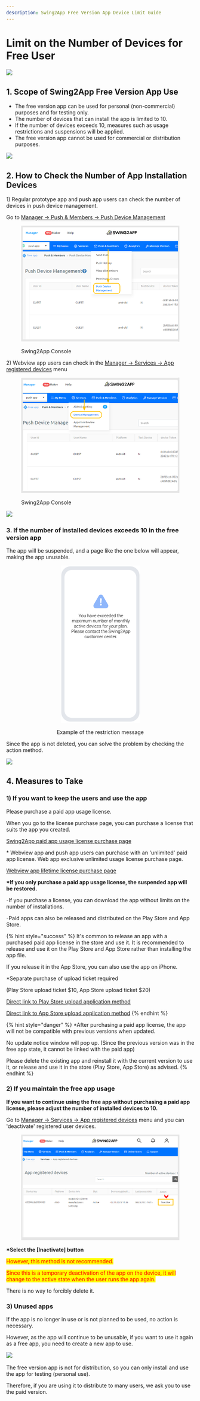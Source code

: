 ```yaml
---
description: Swing2App Free Version App Device Limit Guide
---
```


# Limit on the Number of Devices for Free User

![](https://88478715-files.gitbook.io/\~/files/v0/b/gitbook-x-prod.appspot.com/o/spaces%2FmsJj00k8mj8AcVpnn9Xs%2Fuploads%2FAlSKEpMRZj9Ro289BsG8%2F%EA%B5%AC%EB%B6%84%EC%84%A0.PNG?alt=media\&token=eee09ed6-c394-4be9-a8b1-f2bc7faedf37)

## **1.** Scope of Swing2App Free Version App Use

* The free version app can be used for personal (non-commercial) purposes and for testing only.&#x20;
* The number of devices that can install the app is limited to 10.&#x20;
* If the number of devices exceeds 10, measures such as usage restrictions and suspensions will be applied.&#x20;
* The free version app cannot be used for commercial or distribution purposes.

![](https://88478715-files.gitbook.io/\~/files/v0/b/gitbook-x-prod.appspot.com/o/spaces%2FmsJj00k8mj8AcVpnn9Xs%2Fuploads%2FAlSKEpMRZj9Ro289BsG8%2F%EA%B5%AC%EB%B6%84%EC%84%A0.PNG?alt=media\&token=eee09ed6-c394-4be9-a8b1-f2bc7faedf37)

## 2. How to Check the Number of App Installation Devices



1\) Regular prototype app and push app users can check the number of devices in push device management.

Go to [Manager -> Push & Members -> Push Device Management](https://www.swing2app.com/view/push\_device\_management)&#x20;

<figure><img src="../.gitbook/assets/[en]mau3 (1).png" alt=""><figcaption><p>Swing2App Console</p></figcaption></figure>

2\) Webview app users can check in the [Manager -> Services -> App registered devices](https://www.swing2app.com/view/app\_device\_management) menu

<figure><img src="../.gitbook/assets/[en]mau4.png" alt=""><figcaption><p>Swing2App Console</p></figcaption></figure>

![](https://88478715-files.gitbook.io/\~/files/v0/b/gitbook-x-prod.appspot.com/o/spaces%2FmsJj00k8mj8AcVpnn9Xs%2Fuploads%2FAlSKEpMRZj9Ro289BsG8%2F%EA%B5%AC%EB%B6%84%EC%84%A0.PNG?alt=media\&token=eee09ed6-c394-4be9-a8b1-f2bc7faedf37)

### 3. If the number of installed devices exceeds 10 in the free version app <a href="#3.-10" id="3.-10"></a>

The app will be suspended, and a page like the one below will appear, making the app unusable.

<div align="center">

<figure><img src="../.gitbook/assets/[en]mau1.png" alt="" width="211"><figcaption><p>Example of the restriction message</p></figcaption></figure>

</div>

Since the app is not deleted, you can solve the problem by checking the action method.

![](https://88478715-files.gitbook.io/\~/files/v0/b/gitbook-x-prod.appspot.com/o/spaces%2FmsJj00k8mj8AcVpnn9Xs%2Fuploads%2FAlSKEpMRZj9Ro289BsG8%2F%EA%B5%AC%EB%B6%84%EC%84%A0.PNG?alt=media\&token=eee09ed6-c394-4be9-a8b1-f2bc7faedf37)

## **4.** Measures to Take

### **1)** If you want to keep the users and use the app

Please purchase a paid app usage license.

When you go to the license purchase page, you can purchase a license that suits the app you created.

[Swing2App paid app usage license purchase page](https://www.swing2app.com/view/new\_product\_list\_by\_use\_term)

\* Webview app and push app users can purchase with an 'unlimited' paid app license. Web app exclusive unlimited usage license purchase page.

[Webview app lifetime license purchase page](https://www.swing2app.com/view/new\_product\_list\_by\_use\_term)



**\*If you only purchase a paid app usage license, the suspended app will be restored.**

\-If you purchase a license, you can download the app without limits on the number of installations.

\-Paid apps can also be released and distributed on the Play Store and App Store.

{% hint style="success" %}
It's common to release an app with a purchased paid app license in the store and use it. It is recommended to release and use it on the Play Store and App Store rather than installing the app file.&#x20;

If you release it in the App Store, you can also use the app on iPhone.&#x20;

\*Separate purchase of upload ticket required&#x20;

(Play Store upload ticket $10, App Store upload ticket $20)

[Direct link to Play Store upload application method](https://documentation.swing2app.com/manual/appmanage/version/playstore-upload)

[Direct link to App Store upload application method](https://documentation.swing2app.com/manual/appmanage/version/appstore-upload)
{% endhint %}

{% hint style="danger" %}
\*After purchasing a paid app license, the app will not be compatible with previous versions when updated.&#x20;

No update notice window will pop up. (Since the previous version was in the free app state, it cannot be linked with the paid app)&#x20;

Please delete the existing app and reinstall it with the current version to use it, or release and use it in the store (Play Store, App Store) as advised.
{% endhint %}



### **2)** If you maintain the free app usage

**If you want to continue using the free app without purchasing a paid app license, please adjust the number of installed devices to 10.**

Go to [Manager -> Services -> App registered devices](https://www.swing2app.com/view/app\_device\_management) menu and you can 'deactivate' registered user devices.



<figure><img src="../.gitbook/assets/[en]mau2.png" alt=""><figcaption></figcaption></figure>

**\*Select the \[Inactivate] button**

<mark style="color:red;">However, this method is not recommended.</mark>

<mark style="color:red;">Since this is a temporary deactivation of the app on the device, it will change to the active state when the user runs the app again.</mark>&#x20;

There is no way to forcibly delete it.



### **3)** Unused apps

If the app is no longer in use or is not planned to be used, no action is necessary.&#x20;

However, as the app will continue to be unusable, if you want to use it again as a free app, you need to create a new app to use.

![](https://88478715-files.gitbook.io/\~/files/v0/b/gitbook-x-prod.appspot.com/o/spaces%2FmsJj00k8mj8AcVpnn9Xs%2Fuploads%2FAlSKEpMRZj9Ro289BsG8%2F%EA%B5%AC%EB%B6%84%EC%84%A0.PNG?alt=media\&token=eee09ed6-c394-4be9-a8b1-f2bc7faedf37)

The free version app is not for distribution, so you can only install and use the app for testing (personal use).

Therefore, if you are using it to distribute to many users, we ask you to use the paid version.
